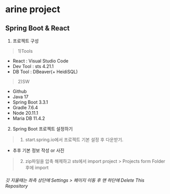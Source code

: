 # arine project
Spring Boot & React
--------------------
1. 프로젝트 구성
> 1)Tools
- React : Visual Studio Code
- Dev Tool : sts 4.21.1
- DB Tool : DBeaver(+ HeidiSQL)

> 2)SW   
- Github
- Java 17
- Spring Boot 3.3.1
- Gradle 7.6.4
- Node 20.11.1
- Maria DB 11.4.2



2. Spring Boot 프로젝트 설정하기
> 1) start.spring.io에서 프로젝트 기본 설정 후 다운받기.   
- 추후 기본 정보 작성 or 사진   
> 2) zip파일을 압축 해제하고 sts에서 import project > Projects form Folder 후에 import




###### 깃 지울때는 좌측 상단에 Settings > 페이지 이동 후 맨 하단에 Delete This Repository
